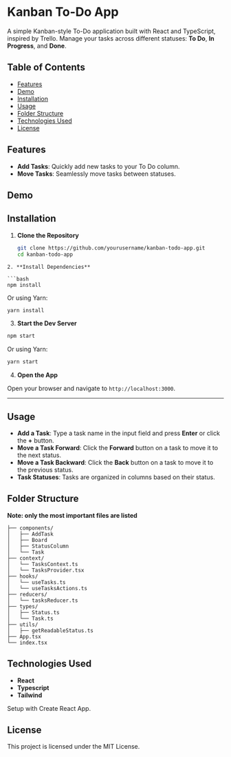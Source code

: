 # Kanban To-Do App

A simple Kanban-style To-Do application built with React and TypeScript, inspired by Trello. Manage your tasks across different statuses: **To Do**, **In Progress**, and **Done**.

## Table of Contents

- [Features](#features)
- [Demo](#demo)
- [Installation](#installation)
- [Usage](#usage)
- [Folder Structure](#folder-structure)
- [Technologies Used](#technologies-used)
- [License](#license)

## Features

- **Add Tasks**: Quickly add new tasks to your To Do column.
- **Move Tasks**: Seamlessly move tasks between statuses.

## Demo

<!-- Insert screenshots or a link to a live demo if available -->

## Installation

1. **Clone the Repository**

   ```bash
   git clone https://github.com/yourusername/kanban-todo-app.git
   cd kanban-todo-app
  ```
2. **Install Dependencies**

  ```bash
  npm install
  ```

  Or using Yarn:
  ```bash
  yarn install
  ```
3. **Start the Dev Server**

  ```bash
  npm start
  ```

  Or using Yarn:
  ```bash
  yarn start
  ```
4. **Open the App**

Open your browser and navigate to `http://localhost:3000`.

---

## Usage

- **Add a Task**: Type a task name in the input field and press **Enter** or click the **+** button.
- **Move a Task Forward**: Click the **Forward** button on a task to move it to the next status.
- **Move a Task Backward**: Click the **Back** button on a task to move it to the previous status.
- **Task Statuses**: Tasks are organized in columns based on their status.

## Folder Structure

**Note: only the most important files are listed**

```src/
├── components/
│   ├── AddTask
│   ├── Board
│   ├── StatusColumn
│   └── Task
├── context/
│   └── TasksContext.ts
│   └── TasksProvider.tsx
├── hooks/
│   └── useTasks.ts
│   └── useTasksActions.ts
├── reducers/
│   └── tasksReducer.ts
├── types/
│   ├── Status.ts
│   └── Task.ts
├── utils/
│   ├── getReadableStatus.ts
├── App.tsx
└── index.tsx
```

## Technologies Used

- **React**
- **Typescript**
- **Tailwind**

Setup with Create React App.

## License

This project is licensed under the MIT License.
